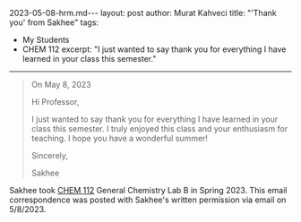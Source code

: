 2023-05-08-hrm.md---
layout: post
author: Murat Kahveci
title: "'Thank you' from Sakhee"
tags: 
  - My Students
  - CHEM 112
excerpt: "I just wanted to say thank you for everything I have learned in your class this semester."
---

> On May 8, 2023
>
>Hi Professor,
> 
>I just wanted to say thank you for everything I have learned in your class this semester. I truly enjoyed this class and your enthusiasm for teaching.
I hope you have a wonderful summer!
> 
>Sincerely,
> 
>Sakhee

Sakhee took [CHEM 112](/cho) General Chemistry Lab B in Spring 2023. This email correspondence was posted with Sakhee's written permission via email on 5/8/2023. 